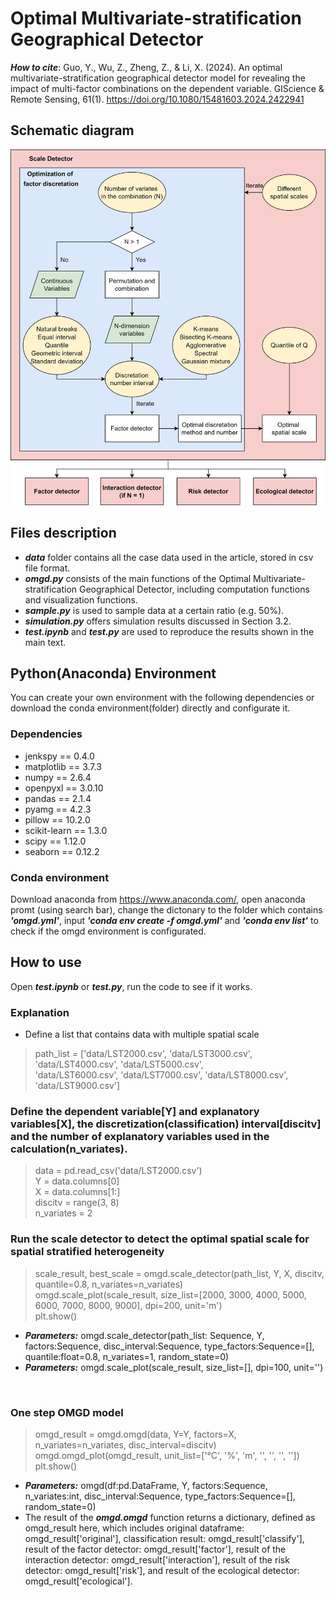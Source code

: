 # Optimal Multivariate-stratification Geographical Detector
***How to cite***: Guo, Y., Wu, Z., Zheng, Z., & Li, X. (2024). An optimal multivariate-stratification geographical detector model for revealing the impact of multi-factor combinations on the dependent variable. GIScience & Remote Sensing, 61(1). https://doi.org/10.1080/15481603.2024.2422941

## Schematic diagram
![image](https://github.com/gisgyf/OMGD/blob/main/img/schematic%20diagram.png)

## Files description
- ***data*** folder contains all the case data used in the article, stored in csv file format.<br>
- ***omgd.py*** consists of the main functions of the Optimal Multivariate-stratification Geographical Detector, including computation functions and visualization functions.<br>
- ***sample.py*** is used to sample data at a certain ratio (e.g. 50%).<br>
- ***simulation.py*** offers simulation results discussed in Section 3.2.<br>
- ***test.ipynb*** and ***test.py*** are used to reproduce the results shown in the main text.<br>

## Python(Anaconda) Environment
You can create your own environment with the following dependencies or download the conda environment(folder) directly and configurate it.
### Dependencies
- jenkspy == 0.4.0
- matplotlib == 3.7.3
- numpy == 2.6.4
- openpyxl == 3.0.10
- pandas == 2.1.4
- pyamg == 4.2.3
- pillow == 10.2.0
- scikit-learn == 1.3.0
- scipy == 1.12.0
- seaborn == 0.12.2
### Conda environment
Download anaconda from https://www.anaconda.com/, open anaconda promt (using search bar), change the dictonary to the folder which contains ***'omgd.yml'***, input ***'conda env create -f omgd.yml'*** and ***'conda env list'*** to check if the omgd environment is configurated.

## How to use
Open ***test.ipynb*** or ***test.py***, run the code to see if it works.
### Explanation
- Define a list that contains data with multiple spatial scale
> path_list = ['data/LST2000.csv', 'data/LST3000.csv', 'data/LST4000.csv', 'data/LST5000.csv',<br>
>              'data/LST6000.csv', 'data/LST7000.csv', 'data/LST8000.csv', 'data/LST9000.csv']<br>

### Define the dependent variable[Y] and explanatory variables[X], the discretization(classification) interval[discitv] and the number of explanatory variables used in the calculation(n_variates).
> data = pd.read_csv('data/LST2000.csv')<br>
> Y = data.columns[0]<br>
> X = data.columns[1:]<br>
> discitv = range(3, 8)<br>
> n_variates = 2<br>

### Run the scale detector to detect the optimal spatial scale for spatial stratified heterogeneity
> scale_result, best_scale = omgd.scale_detector(path_list, Y, X, discitv, quantile=0.8, n_variates=n_variates)<br>
> omgd.scale_plot(scale_result, size_list=[2000, 3000, 4000, 5000, 6000, 7000, 8000, 9000], dpi=200, unit='m')<br>
> plt.show()<br>
- ***Parameters:*** omgd.scale_detector(path_list: Sequence, Y, factors:Sequence, disc_interval:Sequence, type_factors:Sequence=[], quantile:float=0.8, n_variates=1, random_state=0)
- ***Parameters:*** omgd.scale_plot(scale_result, size_list=[], dpi=100, unit='')
<br>

### One step OMGD model
> omgd_result = omgd.omgd(data, Y=Y, factors=X, n_variates=n_variates, disc_interval=discitv)<br>
> omgd.omgd_plot(omgd_result, unit_list=['°C', '%', 'm', '', '', '', ''])<br>
> plt.show()<br>
- ***Parameters:*** omgd(df:pd.DataFrame, Y, factors:Sequence, n_variates:int, disc_interval:Sequence, type_factors:Sequence=[], random_state=0)
- The result of the ***omgd.omgd*** function returns a dictionary, defined as omgd_result here, which includes original dataframe: omgd_result['original'], classification result: omgd_result['classify'], result of the factor detector: omgd_result['factor'], result of the interaction detector: omgd_result['interaction'], result of the risk detector: omgd_result['risk'], and result of the ecological detector: omgd_result['ecological'].
<br>
